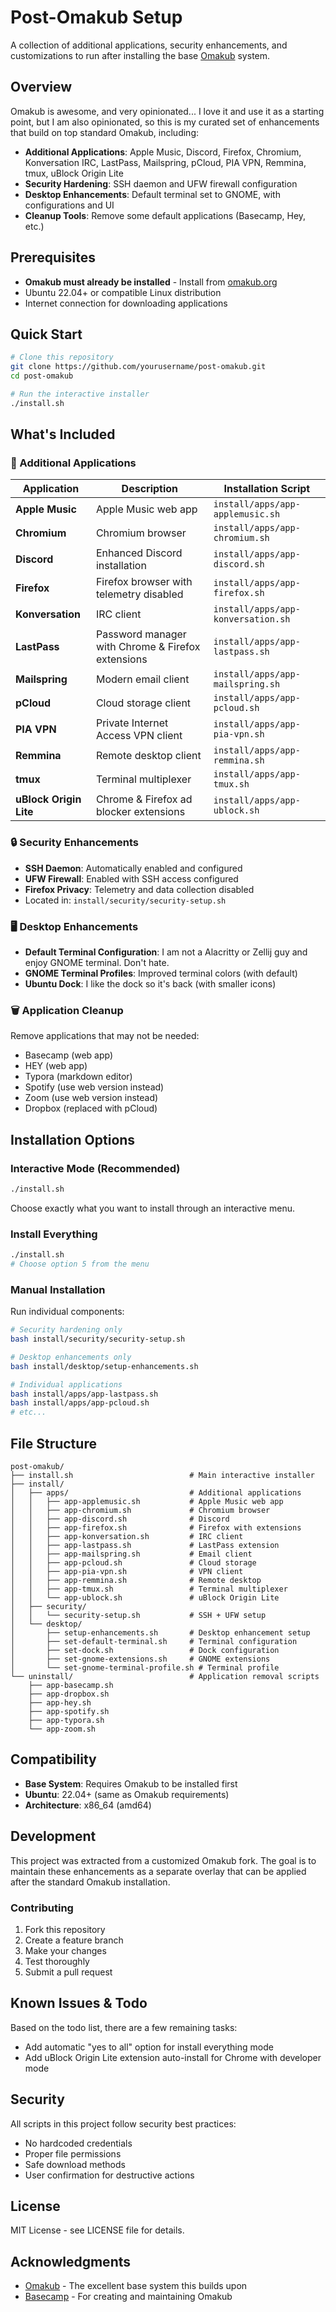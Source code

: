 # Post-Omakub Setup

A collection of additional applications, security enhancements, and customizations to run after installing the base [Omakub](https://omakub.org) system.

## Overview

Omakub is awesome, and very opinionated... I love it and use it as a starting point, but I am also opinionated, so this is my curated set of enhancements that build on top standard Omakub, including:

- **Additional Applications**: Apple Music, Discord, Firefox, Chromium, Konversation IRC, LastPass, Mailspring, pCloud, PIA VPN, Remmina, tmux, uBlock Origin Lite
- **Security Hardening**: SSH daemon and UFW firewall configuration  
- **Desktop Enhancements**: Default terminal set to GNOME, with configurations and UI
- **Cleanup Tools**: Remove some default applications (Basecamp, Hey, etc.)

## Prerequisites

- **Omakub must already be installed** - Install from [omakub.org](https://omakub.org)
- Ubuntu 22.04+ or compatible Linux distribution
- Internet connection for downloading applications

## Quick Start

```bash
# Clone this repository
git clone https://github.com/yourusername/post-omakub.git
cd post-omakub

# Run the interactive installer
./install.sh
```

## What's Included

### 🚀 Additional Applications

| Application | Description | Installation Script |
|-------------|-------------|-------------------|
| **Apple Music** | Apple Music web app | `install/apps/app-applemusic.sh` |
| **Chromium** | Chromium browser | `install/apps/app-chromium.sh` |
| **Discord** | Enhanced Discord installation | `install/apps/app-discord.sh` |
| **Firefox** | Firefox browser with telemetry disabled | `install/apps/app-firefox.sh` |
| **Konversation** | IRC client | `install/apps/app-konversation.sh` |
| **LastPass** | Password manager with Chrome & Firefox extensions | `install/apps/app-lastpass.sh` |
| **Mailspring** | Modern email client | `install/apps/app-mailspring.sh` |
| **pCloud** | Cloud storage client | `install/apps/app-pcloud.sh` |
| **PIA VPN** | Private Internet Access VPN client | `install/apps/app-pia-vpn.sh` |
| **Remmina** | Remote desktop client | `install/apps/app-remmina.sh` |
| **tmux** | Terminal multiplexer | `install/apps/app-tmux.sh` |
| **uBlock Origin Lite** | Chrome & Firefox ad blocker extensions | `install/apps/app-ublock.sh` |

### 🔒 Security Enhancements

- **SSH Daemon**: Automatically enabled and configured
- **UFW Firewall**: Enabled with SSH access configured
- **Firefox Privacy**: Telemetry and data collection disabled
- Located in: `install/security/security-setup.sh`


### 🖥️ Desktop Enhancements

- **Default Terminal Configuration**: I am not a Alacritty or Zellij guy and enjoy GNOME terminal. Don't hate.
- **GNOME Terminal Profiles**: Improved terminal colors (with default)
- **Ubuntu Dock**: I like the dock so it's back (with smaller icons)

### 🗑️ Application Cleanup

Remove applications that may not be needed:
- Basecamp (web app)
- HEY (web app)  
- Typora (markdown editor)
- Spotify (use web version instead)
- Zoom (use web version instead)
- Dropbox (replaced with pCloud)

## Installation Options

### Interactive Mode (Recommended)
```bash
./install.sh
```
Choose exactly what you want to install through an interactive menu.

### Install Everything
```bash
./install.sh
# Choose option 5 from the menu
```

### Manual Installation
Run individual components:

```bash
# Security hardening only
bash install/security/security-setup.sh

# Desktop enhancements only
bash install/desktop/setup-enhancements.sh

# Individual applications
bash install/apps/app-lastpass.sh
bash install/apps/app-pcloud.sh
# etc...
```

## File Structure

```
post-omakub/
├── install.sh                          # Main interactive installer
├── install/
│   ├── apps/                           # Additional applications
│   │   ├── app-applemusic.sh           # Apple Music web app
│   │   ├── app-chromium.sh             # Chromium browser
│   │   ├── app-discord.sh              # Discord
│   │   ├── app-firefox.sh              # Firefox with extensions
│   │   ├── app-konversation.sh         # IRC client
│   │   ├── app-lastpass.sh             # LastPass extension
│   │   ├── app-mailspring.sh           # Email client
│   │   ├── app-pcloud.sh               # Cloud storage
│   │   ├── app-pia-vpn.sh              # VPN client
│   │   ├── app-remmina.sh              # Remote desktop
│   │   ├── app-tmux.sh                 # Terminal multiplexer
│   │   └── app-ublock.sh               # uBlock Origin Lite
│   ├── security/
│   │   └── security-setup.sh           # SSH + UFW setup
│   └── desktop/
│       ├── setup-enhancements.sh       # Desktop enhancement setup
│       ├── set-default-terminal.sh     # Terminal configuration
│       ├── set-dock.sh                 # Dock configuration
│       ├── set-gnome-extensions.sh     # GNOME extensions
│       └── set-gnome-terminal-profile.sh # Terminal profile
└── uninstall/                          # Application removal scripts
    ├── app-basecamp.sh
    ├── app-dropbox.sh
    ├── app-hey.sh
    ├── app-spotify.sh
    ├── app-typora.sh
    └── app-zoom.sh
```

## Compatibility

- **Base System**: Requires Omakub to be installed first
- **Ubuntu**: 22.04+ (same as Omakub requirements)
- **Architecture**: x86_64 (amd64)

## Development

This project was extracted from a customized Omakub fork. The goal is to maintain these enhancements as a separate overlay that can be applied after the standard Omakub installation.

### Contributing

1. Fork this repository
2. Create a feature branch
3. Make your changes
4. Test thoroughly
5. Submit a pull request

## Known Issues & Todo

Based on the todo list, there are a few remaining tasks:
- Add automatic "yes to all" option for install everything mode
- Add uBlock Origin Lite extension auto-install for Chrome with developer mode

## Security

All scripts in this project follow security best practices:
- No hardcoded credentials
- Proper file permissions
- Safe download methods
- User confirmation for destructive actions

## License

MIT License - see LICENSE file for details.

## Acknowledgments

- [Omakub](https://omakub.org) - The excellent base system this builds upon
- [Basecamp](https://basecamp.com) - For creating and maintaining Omakub
